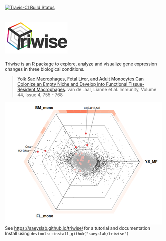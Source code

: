 [![Travis-CI Build Status](https://travis-ci.org/Zouter/triwise.svg?branch=master)](https://travis-ci.org/Zouter/triwise)

# <img src="logo.png" width="200">

Triwise is an R package to explore, analyze and visualize gene expression changes in three biological conditions.

> [Yolk Sac Macrophages, Fetal Liver, and Adult Monocytes Can Colonize an Empty Niche and Develop into Functional Tissue-Resident Macrophages](http://dx.doi.org/10.1016/j.immuni.2016.02.017). van de Laar, Lianne et al. Immunity, Volume 44, Issue 4, 755 - 768

![interactive triwise plot](interactive.png "Interactive triwise plot")
See https://saeyslab.github.io/triwise/ for a tutorial and documentation
Install using `devtools::install_github("saeyslab/triwise")`
